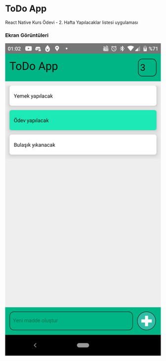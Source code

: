 # ToDo App
React Native Kurs Ödevi - 2. Hafta
Yapılacaklar listesi uygulaması

### Ekran Görüntüleri

<div align="center">
  <img width="600" src="/screenshot.png">
</div>
